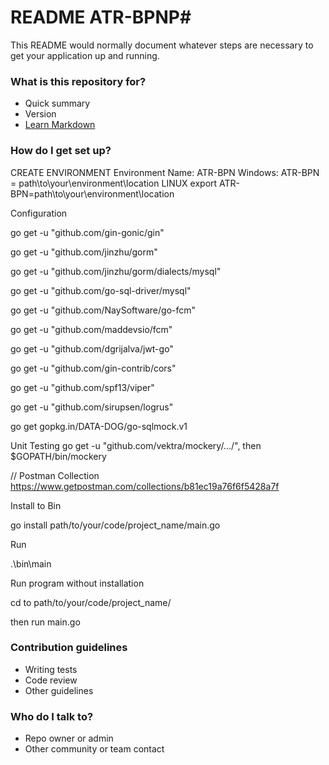 # README ATR-BPNP#

This README would normally document whatever steps are necessary to get your application up and running.

### What is this repository for? ###

* Quick summary
* Version
* [Learn Markdown](https://bitbucket.org/tutorials/markdowndemo)

### How do I get set up? ###

CREATE ENVIRONMENT
  Environment Name: ATR-BPN
  Windows: 
    ATR-BPN = path\to\your\environment\location
  LINUX
    export ATR-BPN=path\to\your\environment\location

Configuration

  go get -u "github.com/gin-gonic/gin"

  go get -u "github.com/jinzhu/gorm"

  go get -u "github.com/jinzhu/gorm/dialects/mysql"

  go get -u "github.com/go-sql-driver/mysql"

  go get -u "github.com/NaySoftware/go-fcm"

  go get -u "github.com/maddevsio/fcm"

  go get -u "github.com/dgrijalva/jwt-go"

  go get -u "github.com/gin-contrib/cors"

  go get -u "github.com/spf13/viper"

  go get -u "github.com/sirupsen/logrus"

  go get gopkg.in/DATA-DOG/go-sqlmock.v1

Unit Testing
  go get -u "github.com/vektra/mockery/.../", then $GOPATH/bin/mockery

// Postman Collection 
https://www.getpostman.com/collections/b81ec19a76f6f5428a7f


Install to Bin

go install path/to/your/code/project_name/main.go

Run 

.\bin\main 


Run program without installation

cd to path/to/your/code/project_name/

then run main.go

### Contribution guidelines ###

* Writing tests
* Code review
* Other guidelines

### Who do I talk to? ###

* Repo owner or admin
* Other community or team contact